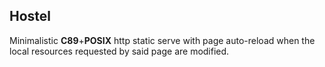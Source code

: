 ## Hostel
Minimalistic **C89**+**POSIX** http static serve with page auto-reload when the
local resources requested by said page are modified.
